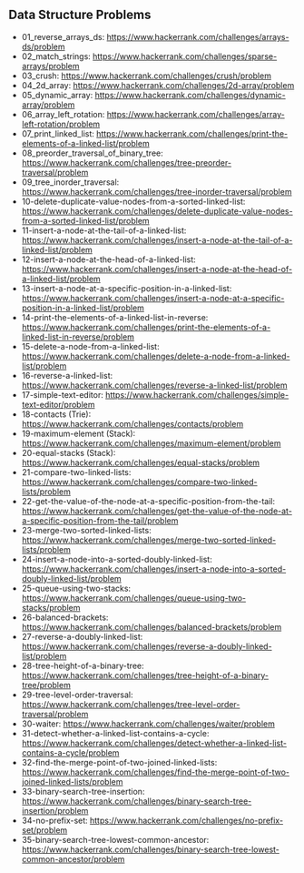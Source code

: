 ## Data Structure Problems

  * 01_reverse_arrays_ds: https://www.hackerrank.com/challenges/arrays-ds/problem
  * 02_match_strings: https://www.hackerrank.com/challenges/sparse-arrays/problem
  * 03_crush: https://www.hackerrank.com/challenges/crush/problem
  * 04_2d_array: https://www.hackerrank.com/challenges/2d-array/problem
  * 05_dynamic_array: https://www.hackerrank.com/challenges/dynamic-array/problem
  * 06_array_left_rotation: https://www.hackerrank.com/challenges/array-left-rotation/problem
  * 07_print_linked_list: https://www.hackerrank.com/challenges/print-the-elements-of-a-linked-list/problem
  * 08_preorder_traversal_of_binary_tree: https://www.hackerrank.com/challenges/tree-preorder-traversal/problem
  * 09_tree_inorder_traversal: https://www.hackerrank.com/challenges/tree-inorder-traversal/problem
  * 10-delete-duplicate-value-nodes-from-a-sorted-linked-list: https://www.hackerrank.com/challenges/delete-duplicate-value-nodes-from-a-sorted-linked-list/problem
  * 11-insert-a-node-at-the-tail-of-a-linked-list: https://www.hackerrank.com/challenges/insert-a-node-at-the-tail-of-a-linked-list/problem
  * 12-insert-a-node-at-the-head-of-a-linked-list: https://www.hackerrank.com/challenges/insert-a-node-at-the-head-of-a-linked-list/problem
  * 13-insert-a-node-at-a-specific-position-in-a-linked-list: https://www.hackerrank.com/challenges/insert-a-node-at-a-specific-position-in-a-linked-list/problem
  * 14-print-the-elements-of-a-linked-list-in-reverse: https://www.hackerrank.com/challenges/print-the-elements-of-a-linked-list-in-reverse/problem
  * 15-delete-a-node-from-a-linked-list: https://www.hackerrank.com/challenges/delete-a-node-from-a-linked-list/problem
  * 16-reverse-a-linked-list: https://www.hackerrank.com/challenges/reverse-a-linked-list/problem
  * 17-simple-text-editor: https://www.hackerrank.com/challenges/simple-text-editor/problem
  * 18-contacts (Trie): https://www.hackerrank.com/challenges/contacts/problem
  * 19-maximum-element (Stack): https://www.hackerrank.com/challenges/maximum-element/problem
  * 20-equal-stacks (Stack): https://www.hackerrank.com/challenges/equal-stacks/problem
  * 21-compare-two-linked-lists: https://www.hackerrank.com/challenges/compare-two-linked-lists/problem
  * 22-get-the-value-of-the-node-at-a-specific-position-from-the-tail: https://www.hackerrank.com/challenges/get-the-value-of-the-node-at-a-specific-position-from-the-tail/problem
  * 23-merge-two-sorted-linked-lists: https://www.hackerrank.com/challenges/merge-two-sorted-linked-lists/problem
  * 24-insert-a-node-into-a-sorted-doubly-linked-list: https://www.hackerrank.com/challenges/insert-a-node-into-a-sorted-doubly-linked-list/problem
  * 25-queue-using-two-stacks: https://www.hackerrank.com/challenges/queue-using-two-stacks/problem
  * 26-balanced-brackets: https://www.hackerrank.com/challenges/balanced-brackets/problem
  * 27-reverse-a-doubly-linked-list: https://www.hackerrank.com/challenges/reverse-a-doubly-linked-list/problem
  * 28-tree-height-of-a-binary-tree: https://www.hackerrank.com/challenges/tree-height-of-a-binary-tree/problem
  * 29-tree-level-order-traversal: https://www.hackerrank.com/challenges/tree-level-order-traversal/problem
  * 30-waiter: https://www.hackerrank.com/challenges/waiter/problem
  * 31-detect-whether-a-linked-list-contains-a-cycle: https://www.hackerrank.com/challenges/detect-whether-a-linked-list-contains-a-cycle/problem
  * 32-find-the-merge-point-of-two-joined-linked-lists: https://www.hackerrank.com/challenges/find-the-merge-point-of-two-joined-linked-lists/problem
  * 33-binary-search-tree-insertion: https://www.hackerrank.com/challenges/binary-search-tree-insertion/problem
  * 34-no-prefix-set: https://www.hackerrank.com/challenges/no-prefix-set/problem
  * 35-binary-search-tree-lowest-common-ancestor: https://www.hackerrank.com/challenges/binary-search-tree-lowest-common-ancestor/problem
